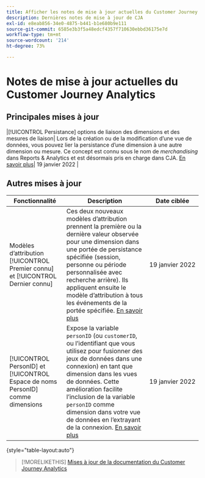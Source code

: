 ```yaml
---
title: Afficher les notes de mise à jour actuelles du Customer Journey Analytics
description: Dernières notes de mise à jour de CJA
exl-id: e8eab856-34e0-4875-b441-b1e680b9e111
source-git-commit: 6585e3b3f5a48edcf4357f710630ebbd36175e7d
workflow-type: tm+mt
source-wordcount: '214'
ht-degree: 73%

---
```


# Notes de mise à jour actuelles du Customer Journey Analytics

## Principales mises à jour

|[!UICONTROL Persistance] options de liaison des dimensions et des mesures de liaison| Lors de la création ou de la modification d’une vue de données, vous pouvez lier la persistance d’une dimension à une autre dimension ou mesure. Ce concept est connu sous le nom de _merchandising_ dans Reports &amp; Analytics et est désormais pris en charge dans CJA. [En savoir plus](https://experienceleague.adobe.com/docs/analytics-platform/using/cja-dataviews/component-settings/persistence.html?lang=fr#binding-dimension)| 19 janvier 2022 |

## Autres mises à jour

| Fonctionnalité | Description | Date ciblée |
| ----------- | ---------- | ----- |
| Modèles d’attribution [!UICONTROL Premier connu] et [!UICONTROL Dernier connu] | Ces deux nouveaux modèles d’attribution prennent la première ou la dernière valeur observée pour une dimension dans une portée de persistance spécifiée (session, personne ou période personnalisée avec recherche arrière). Ils appliquent ensuite le modèle d’attribution à tous les événements de la portée spécifiée. [En savoir plus](https://experienceleague.adobe.com/docs/analytics-platform/using/cja-dataviews/component-settings/persistence.html?lang=fr#allocation-settings) | 19 janvier 2022 |
| [!UICONTROL PersonID] et [!UICONTROL Espace de noms PersonID] comme dimensions | Expose la variable `personID` (ou `customerID`, ou l’identifiant que vous utilisez pour fusionner des jeux de données dans une connexion) en tant que dimension dans les vues de données. Cette amélioration facilite l’inclusion de la variable `personID` comme dimension dans votre vue de données en l’extrayant de la connexion. [En savoir plus](https://experienceleague.adobe.com/docs/analytics-platform/using/cja-dataviews/component-reference.html?lang=fr#optional-standard-components) | 19 janvier 2022 |

{style=&quot;table-layout:auto&quot;}

>[!MORELIKETHIS]
>[Mises à jour de la documentation du Customer Journey Analytics](/help/doc-changes.md)
